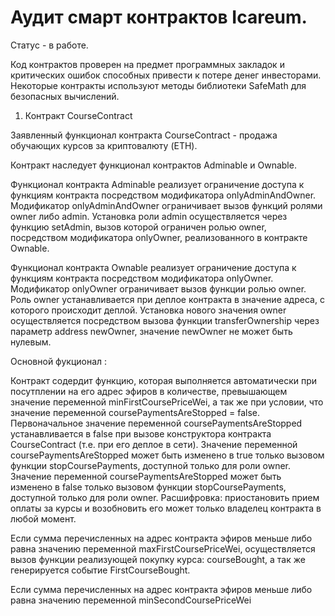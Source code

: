 # Аудит смарт контрактов Icareum.
Статус - в работе.

Код контрактов проверен на предмет программных закладок и критических ошибок способных привести к потере денег инвесторами.
Некоторые контракты используют методы библиотеки SafeMath для безопасных вычислений.

1. Контракт CourseContract

Заявленный функционал контракта CourseContract - продажа обучающих курсов за криптовалюту (ETH).

Контракт наследует функционал контрактов Adminable и Ownable.

Функционал контракта Adminable реализует ограничение доступа к функциям контракта посредством модификатора onlyAdminAndOwner.
Модификатор onlyAdminAndOwner ограничивает вызов функций ролями owner либо admin. Установка роли admin осуществляется через функцию setAdmin, вызов которой ограничен ролью owner, посредством модификатора onlyOwner, реализованного в контракте Ownable.

Функционал контракта Ownable реализует ограничение доступа к функциям контракта посредством модификатора onlyOwner.
Модификатор onlyOwner ограничивает вызов функции ролью owner. Роль owner устанавливается при деплое контракта в значение адреса, с которого происходит деплой. Установка нового значения owner осуществляется посредством вызова функции transferOwnership через параметр address newOwner, значение newOwner не может быть нулевым. 

Основной фукционал :

Контракт содердит функцию, которая выполняется автоматически при посутплении на его адрес эфиров в количестве, превышающем значение переменной minFirstCoursePriceWei, а так же при условии, что значение переменной coursePaymentsAreStopped = false. Первоначальное значение переменной coursePaymentsAreStopped устанавливается в false при вызове конструктора контракта CourseContract (т.е. при его деплое в сети).
Значение переменной coursePaymentsAreStopped может быть изменено в true только вызовом функции stopCoursePayments, доступной только для роли owner. Значение переменной coursePaymentsAreStopped может быть изменено в false только вызовом функции stopCoursePayments, доступной только для роли owner. Расшифровка: приостановить прием оплаты за курсы и возобновить его может только владелец контракта в любой момент.

Если сумма перечисленных на адрес контракта эфиров меньше либо равна значению переменной maxFirstCoursePriceWei, осуществляется вызов функции реализующей покупку курса: courseBought, а так же генерируется событие FirstCourseBought.

Если сумма перечисленных на адрес контракта эфиров меньше либо равна значению переменной minSecondCoursePriceWei


